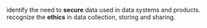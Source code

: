 
identify the need to **secure** data used in data systems and products.
recognize the **ethics** in data collection, storing and sharing.
